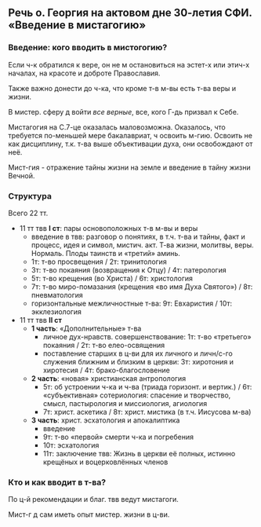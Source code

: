 ## Речь о. Георгия на актовом дне 30-летия СФИ. «Введение в мистагогию»

### Введение: кого вводить в мистогогию?
Если ч-к обратился к вере, он не м остановиться на эстет-х или этич-х началах, на красоте и доброте Православия.

Также важно донести до ч-ка, что кроме т-в м-вы есть т-ва веры и жизни.

В мистер. сферу д войти _все верные_, все, кого Г-дь призвал к Себе.

Мистагогия на С.7-це оказалась маловозможна.
Оказалось, что требуется по-меньшей мере бакалавриат, ч освоить м-гию.
Освоить не как дисциплину, т.к. т-ва выше объективации духа, они освобождают от неё.

Мист-гия - отражение тайны жизни на земле и введение в тайну жизни Вечной.

### Структура
Всего 22 тт.

- 11 тт твв **I ст**: пары основоположных т-в м-вы и веры
	- введение в твв: разговор о понятиях, в т.ч. т-ва и тайны, факт и процесс, идея и символ, мистич. акт. Т-ва жизни, молитвы, веры. Нормаль. Плоды таинств и «третий» аминь.
	- 1т: т-во просвещения / 2т: тринитология
	- 3т: т-во покаяния (возвращения к Отцу) / 4т: патерология
	- 5т: т-во крещения (во Христа) / 6т: христология
	- 7т: т-во миро-помазания (крещения «во имя Духа Святого») / 8т: пневматология
	- горизонтальные межличностные т-ва: 9т: Евхаристия / 10т: экклезиология
- 11 тт твв **II ст**
	- **1 часть**: «Дополнительные» т-ва
		- личное дух-нравств. совершенствование: 1т: т-во «третьего» покаяния / 2т: т-во елео-освящения
		- поставление старших в ц-ви для их личного и личн/с-го служения ближним и близким в церкви: 3т: хиротония и хиротесия / 4т: брако-благословение
	- **2 часть**: «новая» христианская антропология
		- 5т: об устроении ч-ка и ч-ва (триада горизонт. и вертик.) / 6т: «субъективная» сотериология: спасение и творчество, смысл, пастырология и миссиология, агиология
		- 7т: христ. аскетика / 8т: христ. мистика (в т.ч. Иисусова м-ва)
	- **3 часть**: христ. эсхатология и апокалиптика
		- введение
		- 9т: т-во «первой» смерти ч-ка и погребения
		- 10т: эсхатология
		- 11т: заключение твв: Жизнь в церкви её полных, истинно крещёных и воцерковлённых членов

### Кто и как вводит в т-ва?
По ц-й рекомендации и благ. твв ведут мистагоги.

Мист-г д сам иметь опыт мистер. жизни в ц-ви.

